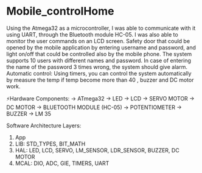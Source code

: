 # Mobile_controlHome
Using the Atmega32 as a microcontroller, I was able to communicate with it using UART, through the Bluetooth module HC-05. I was also able to monitor the user commands on an LCD screen.
 Safety door that could be opened by the mobile application by entering username and password, and light on/off that could be controlled also by the mobile phone. The system supports 10 users with different names and password. In case of entering the name of the password 3 times wrong, the system should give alarm.
Automatic control:
Using timers, you can control the system automatically by measure the temp if temp become more than 40 , buzzer and DC motor work.

⚡Hardware Components:
-> ATmega32 
-> LED 
-> LCD 
-> SERVO MOTOR 
-> DC MOTOR 
-> BLUETOOTH MODULE (HC-05) 
-> POTENTIOMETER
-> BUZZER 
-> LM 35

Software Architecture Layers:
1. App
2. LIB:
 STD_TYPES, BIT_MATH 
3. HAL:
 LED, LCD, SERVO, LM_SENSOR, LDR_SENSOR, BUZZER, DC MOTOR
4. MCAL:
DIO, ADC, GIE, TIMERS, UART 
